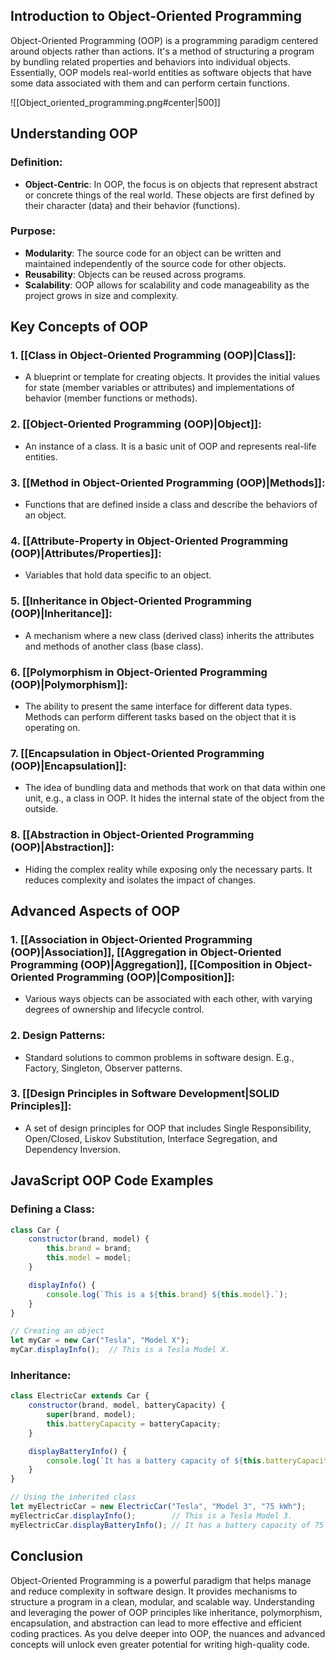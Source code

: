 ## Introduction to Object-Oriented Programming

Object-Oriented Programming (OOP) is a programming paradigm centered around objects rather than actions. It's a method of structuring a program by bundling related properties and behaviors into individual objects. Essentially, OOP models real-world entities as software objects that have some data associated with them and can perform certain functions.


![[Object_oriented_programming.png#center|500]]



## Understanding OOP

### Definition:

- **Object-Centric**: In OOP, the focus is on objects that represent abstract or concrete things of the real world. These objects are first defined by their character (data) and their behavior (functions).

### Purpose:

- **Modularity**: The source code for an object can be written and maintained independently of the source code for other objects.
- **Reusability**: Objects can be reused across programs.
- **Scalability**: OOP allows for scalability and code manageability as the project grows in size and complexity.
## Key Concepts of OOP

### 1. [[Class in Object-Oriented Programming (OOP)|Class]]:

- A blueprint or template for creating objects. It provides the initial values for state (member variables or attributes) and implementations of behavior (member functions or methods).

### 2. [[Object-Oriented Programming (OOP)|Object]]:

- An instance of a class. It is a basic unit of OOP and represents real-life entities.

### 3. [[Method in Object-Oriented Programming (OOP)|Methods]]:

- Functions that are defined inside a class and describe the behaviors of an object.

### 4. [[Attribute-Property in Object-Oriented Programming (OOP)|Attributes/Properties]]:

- Variables that hold data specific to an object.

### 5. [[Inheritance in Object-Oriented Programming (OOP)|Inheritance]]:

- A mechanism where a new class (derived class) inherits the attributes and methods of another class (base class).

### 6. [[Polymorphism in Object-Oriented Programming (OOP)|Polymorphism]]:

- The ability to present the same interface for different data types. Methods can perform different tasks based on the object that it is operating on.

### 7. [[Encapsulation in Object-Oriented Programming (OOP)|Encapsulation]]:

- The idea of bundling data and methods that work on that data within one unit, e.g., a class in OOP. It hides the internal state of the object from the outside.

### 8. [[Abstraction in Object-Oriented Programming (OOP)|Abstraction]]:

- Hiding the complex reality while exposing only the necessary parts. It reduces complexity and isolates the impact of changes.

## Advanced Aspects of OOP

### 1. [[Association in Object-Oriented Programming (OOP)|Association]], [[Aggregation in Object-Oriented Programming (OOP)|Aggregation]], [[Composition in Object-Oriented Programming (OOP)|Composition]]:

- Various ways objects can be associated with each other, with varying degrees of ownership and lifecycle control.

### 2. Design Patterns:

- Standard solutions to common problems in software design. E.g., Factory, Singleton, Observer patterns.

### 3. [[Design Principles in Software Development|SOLID Principles]]:

- A set of design principles for OOP that includes Single Responsibility, Open/Closed, Liskov Substitution, Interface Segregation, and Dependency Inversion.

## JavaScript OOP Code Examples

### Defining a Class:

```javascript
class Car {
    constructor(brand, model) {
        this.brand = brand;
        this.model = model;
    }

    displayInfo() {
        console.log(`This is a ${this.brand} ${this.model}.`);
    }
}

// Creating an object
let myCar = new Car("Tesla", "Model X");
myCar.displayInfo();  // This is a Tesla Model X.
```

### Inheritance:

```javascript
class ElectricCar extends Car {
    constructor(brand, model, batteryCapacity) {
        super(brand, model);
        this.batteryCapacity = batteryCapacity;
    }

    displayBatteryInfo() {
        console.log(`It has a battery capacity of ${this.batteryCapacity}.`);
    }
}

// Using the inherited class
let myElectricCar = new ElectricCar("Tesla", "Model 3", "75 kWh");
myElectricCar.displayInfo();        // This is a Tesla Model 3.
myElectricCar.displayBatteryInfo(); // It has a battery capacity of 75 kWh.
```

## Conclusion

Object-Oriented Programming is a powerful paradigm that helps manage and reduce complexity in software design. It provides mechanisms to structure a program in a clean, modular, and scalable way. Understanding and leveraging the power of OOP principles like inheritance, polymorphism, encapsulation, and abstraction can lead to more effective and efficient coding practices. As you delve deeper into OOP, the nuances and advanced concepts will unlock even greater potential for writing high-quality code.